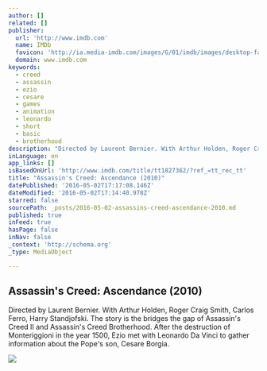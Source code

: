 ```yaml
---
author: []
related: []
publisher:
  url: 'http://www.imdb.com'
  name: IMDb
  favicon: 'http://ia.media-imdb.com/images/G/01/imdb/images/desktop-favicon-2165806970._CB379390718_.ico'
  domain: www.imdb.com
keywords:
  - creed
  - assassin
  - ezio
  - cesare
  - games
  - animation
  - leonardo
  - short
  - basic
  - brotherhood
description: "Directed by Laurent Bernier. With Arthur Holden, Roger Craig Smith, Carlos Ferro, Harry Standjofski. The story is the bridges the gap of Assassin's Creed II and Assassin's Creed Brotherhood. After the destruction of Monteriggioni in the year 1500, Ezio met with Leonardo Da Vinci to gather information about the Pope's son, Cesare Borgia."
inLanguage: en
app_links: []
isBasedOnUrl: 'http://www.imdb.com/title/tt1827362/?ref_=tt_rec_tt'
title: "Assassin's Creed: Ascendance (2010)"
datePublished: '2016-05-02T17:17:08.146Z'
dateModified: '2016-05-02T17:14:40.978Z'
starred: false
sourcePath: _posts/2016-05-02-assassins-creed-ascendance-2010.md
published: true
inFeed: true
hasPage: false
inNav: false
_context: 'http://schema.org'
_type: MediaObject

---
```

<article style=""><h1>Assassin's Creed: Ascendance (2010)</h1><p>Directed by Laurent Bernier. With Arthur Holden, Roger Craig Smith, Carlos Ferro, Harry Standjofski. The story is the bridges the gap of Assassin's Creed II and Assassin's Creed Brotherhood. After the destruction of Monteriggioni in the year 1500, Ezio met with Leonardo Da Vinci to gather information about the Pope's son, Cesare Borgia.</p><img src="http://ia.media-imdb.com/images/M/MV5BMTQ0OTQ1ODYyN15BMl5BanBnXkFtZTgwMzM1NTA2MDE@._V1_UY1200_CR135,0,630,1200_AL_.jpg" /></article>
